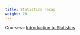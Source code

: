 ```yaml
---
title: Statistics recap
weight: 70
---
```


Coursera: [Introduction to Statistics](https://www.coursera.org/learn/stanford-statistics)

